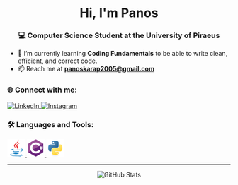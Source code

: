 <h1 align="center">Hi, I'm Panos</h1>
<h3 align="center">💻 Computer Science Student at the University of Piraeus</h3>

- 🌱 I’m currently learning **Coding Fundamentals** to be able to write clean, efficient, and correct code.
- 📫 Reach me at **panoskarap2005@gmail.com**

<h3 align="left">🌐 Connect with me:</h3>
<p align="left">
<a href="https://linkedin.com/in/panagiotis-karapanagiotis" target="blank">
  <img align="center" src="https://raw.githubusercontent.com/rahuldkjain/github-profile-readme-generator/master/src/images/icons/Social/linked-in-alt.svg" alt="LinkedIn" height="30" width="40" />
</a>
<a href="https://instagram.com/_.panoskarap._" target="blank">
  <img align="center" src="https://raw.githubusercontent.com/rahuldkjain/github-profile-readme-generator/master/src/images/icons/Social/instagram.svg" alt="Instagram" height="30" width="40" />
</a>
</p>

<h3 align="left">🛠️ Languages and Tools:</h3>
<p align="left">
  <a href="https://www.w3schools.com/java/" target="_blank" rel="noreferrer">
    <img src="https://raw.githubusercontent.com/devicons/devicon/master/icons/java/java-original.svg" alt="Java" width="40" height="40"/>
  </a>
  <a href="https://learn.microsoft.com/en-us/dotnet/csharp/" target="_blank" rel="noreferrer">
    <img src="https://raw.githubusercontent.com/devicons/devicon/master/icons/csharp/csharp-original.svg" alt="C#" width="40" height="40"/>
  </a>
  <a href="https://www.python.org" target="_blank" rel="noreferrer">
    <img src="https://raw.githubusercontent.com/devicons/devicon/master/icons/python/python-original.svg" alt="Python" width="40" height="40"/>
  </a>
</p>

---

<p align="center">
  <img src="https://github-readme-stats.vercel.app/api?username=panoskarap&show_icons=true&theme=tokyonight" alt="GitHub Stats" />
</p>
